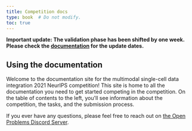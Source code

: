```yaml
---
title: Competition docs
type: book  # Do not modify.
toc: true
---
```


**Important update: The validation phase has been shifted by one week. Please check the [documentation](/neurips_docs/about/dates/) for the update dates.**

## Using the documentation

Welcome to the documentation site for the multimodal single-cell data integration 2021 NeurIPS competition! This site is home to all the documentation you need to get started competing in the competition. On the table of contents to the left, you'll see information about the competition, the tasks, and the submission process.

If you ever have any questions, please feel free to reach out on [the Open Problems Discord Server](https://discord.gg/hDE5bYEcHF).
